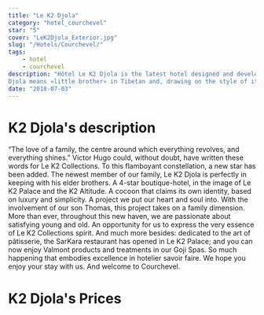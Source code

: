 ```yaml
---
title: "Le K2 Djola"
category: "hotel_courchevel"
star: "5"
cover: "LeK2Djola_Exterior.jpg"
slug: "/Hotels/Courchevel/"
tags:
    - hotel
    - courchevel
description: "Hôtel Le K2 Djola is the latest hotel designed and developed by the Capezzone family.
Djola means «little brother» in Tibetan and, drawing on the style of its older «brothers», Le K2 Palace and Le K2 Altitude, Le K2 Djola as a concept will not disappoint."
date: "2018-07-03"
--- 
```


# K2 Djola's description
“The love of a family, the centre around which everything revolves, and
everything shines.” Victor Hugo could, without doubt, have written these words for Le K2 Collections. To this flamboyant constellation, a new star has been added. The newest member of our family, Le K2 Djola is perfectly in keeping with his elder brothers. A 4-star boutique-hotel, in the image of Le K2 Palace and the K2 Altitude. A cocoon that claims its own identity, based on luxury and simplicity. 
A project we put our heart and soul into.
With the involvement of our son Thomas, this project takes on a family dimension. More than ever, throughout this new haven, we are passionate about satisfying young and old. An opportunity for us to express the very essence of Le K2 Collections spirit.
 And much more besides: dedicated to the art of pâtisserie, the SarKara restaurant has opened in Le K2 Palace; and you can now enjoy Valmont products and treatments in our Goji Spas. So much happening that embodies excellence in hotelier savoir faire.
We hope you enjoy your stay with us. And welcome to Courchevel.

# K2 Djola's Prices
